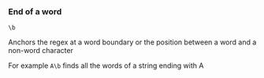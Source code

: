 ### End of a word

`\b` 

Anchors the regex at a word boundary or the position between a word and a non-word character

For example `A\b` finds all the words of a string ending with A